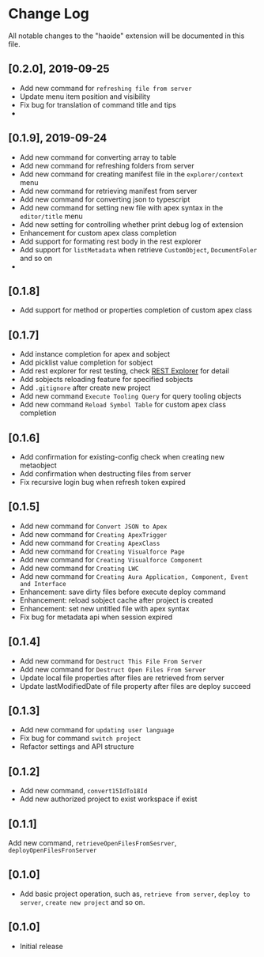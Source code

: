 # Change Log

All notable changes to the "haoide" extension will be documented in this file.

## [0.2.0], 2019-09-25
+ Add new command for ```refreshing file from server```
+ Update menu item position and visibility
+ Fix bug for translation of command title and tips
+ 

## [0.1.9], 2019-09-24

+ Add new command for converting array to table
+ Add new command for refreshing folders from server
+ Add new command for creating manifest file in the ``explorer/context`` menu
+ Add new command for retrieving manifest from server
+ Add new command for converting json to typescript
+ Add new command for setting new file with apex syntax in the ``editor/title`` menu
+ Add new setting for controlling whether print debug log of extension
+ Enhancement for custom apex class completion
+ Add support for formating rest body in the rest explorer
+ Add support for ``listMetadata`` when retrieve ``CustomObject``, ``DocumentFoler`` and so on
+ 


## [0.1.8]

+ Add support for method or properties completion of custom apex class


## [0.1.7]

+ Add instance completion for apex and sobject
+ Add picklist value completion for sobject
+ Add rest explorer for rest testing, check [REST Explorer](https://github.com/xjsender/haoide-vscode/blob/master/docs/restExplorer.gif) for detail
+ Add sobjects reloading feature for specified sobjects
+ Add ```.gitignore``` after create new project
+ Add new command ``Execute Tooling Query`` for query tooling objects
+ Add new command ``Reload Symbol Table`` for custom apex class completion


## [0.1.6]

+ Add confirmation for existing-config check when creating new metaobject
+ Add confirmation when destructing files from server
+ Fix recursive login bug when refresh token expired


## [0.1.5]

+ Add new command for ``Convert JSON to Apex``
+ Add new command for ``Creating ApexTrigger``
+ Add new command for ``Creating ApexClass``
+ Add new command for ``Creating Visualforce Page``
+ Add new command for ``Creating Visualforce Component``
+ Add new command for ``Creating LWC``
+ Add new command for ``Creating Aura Application, Component, Event and Interface``
+ Enhancement: save dirty files before execute deploy command
+ Enhancement: reload sobject cache after project is created
+ Enhancement: set new untitled file with apex syntax
+ Fix bug for metadata api when session expired

## [0.1.4]

+ Add new command for ``Destruct This File From Server``
+ Add new command for ``Destruct Open Files From Server``
+ Update local file properties after files are retrieved from server
+ Update lastModifiedDate of file property after files are deploy succeed

## [0.1.3]

+ Add new command for ``updating user language``
+ Fix bug for command ``switch project``
+ Refactor settings and API structure

## [0.1.2]

+ Add new command, ``convert15IdTo18Id``
+ Add new authorized project to exist workspace if exist

## [0.1.1]

Add new command, ``retrieveOpenFilesFromSesrver``, ``deployOpenFilesFronServer``

## [0.1.0]

- Add basic project operation, such as, ``retrieve from server``, ``deploy to server``, ``create new project`` and so on.

## [0.1.0]

- Initial release